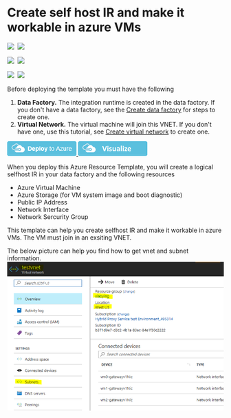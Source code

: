 # Create self host IR and make it workable in azure VMs

<IMG SRC="https://azurequickstartsservice.blob.core.windows.net/badges/101-vms-with-selfhost-integration-runtime/PublicLastTestDate.svg" />&nbsp;
<IMG SRC="https://azurequickstartsservice.blob.core.windows.net/badges/101-vms-with-selfhost-integration-runtime/PublicDeployment.svg" />&nbsp;

<IMG SRC="https://azurequickstartsservice.blob.core.windows.net/badges/101-vms-with-selfhost-integration-runtime/FairfaxLastTestDate.svg" />&nbsp;
<IMG SRC="https://azurequickstartsservice.blob.core.windows.net/badges/101-vms-with-selfhost-integration-runtime/FairfaxDeployment.svg" />&nbsp;

<IMG SRC="https://azurequickstartsservice.blob.core.windows.net/badges/101-vms-with-selfhost-integration-runtime/BestPracticeResult.svg" />&nbsp;
<IMG SRC="https://azurequickstartsservice.blob.core.windows.net/badges/101-vms-with-selfhost-integration-runtime/CredScanResult.svg" />&nbsp;

Before deploying the template you must have the following

1. **Data Factory.** The integration runtime is created in the data factory. If you don't have a data factory,  see the [Create data factory](https://docs.microsoft.com/en-us/azure/data-factory/data-factory-move-data-between-onprem-and-cloud#create-data-factory) for steps to create one.
2. **Virtual Network.** The virtual machine will join this VNET. If you don't have one, use this tutorial, see [Create virtual network](https://docs.microsoft.com/en-us/azure/virtual-network/virtual-networks-create-vnet-arm-pportal#create-a-virtual-network) to create one.


<a href="https://portal.azure.com/#create/Microsoft.Template/uri/https%3A%2F%2Fraw.githubusercontent.com%2FAzure%2Fazure-quickstart-templates%2Fmaster%2F101-vms-with-selfhost-integration-runtime%2Fazuredeploy.json" target="_blank">
    <img src="https://raw.githubusercontent.com/Azure/azure-quickstart-templates/master/1-CONTRIBUTION-GUIDE/images/deploytoazure.png"/>
</a>
<a href="http://armviz.io/#/?load=https%3A%2F%2Fraw.githubusercontent.com%2FAzure%2Fazure-quickstart-templates%2Fmaster%2F101-vms-with-selfhost-integration-runtime%2Fazuredeploy.json" target="_blank">
    <img src="https://raw.githubusercontent.com/Azure/azure-quickstart-templates/master/1-CONTRIBUTION-GUIDE/images/visualizebutton.png"/>
</a>

When you deploy this Azure Resource Template, you will create a logical selfhost IR in your data factory and the following resources
- Azure Virtual Machine 
- Azure Storage (for VM system image and boot diagnostic)
- Public IP Address
- Network Interface
- Network Sercurity Group

This template can help you create selfhost IR and make it workable in azure VMs. The VM must join in an exsiting VNET. 

The below picture can help you find how to get vnet and subnet information.
![](images/vnet.png)

